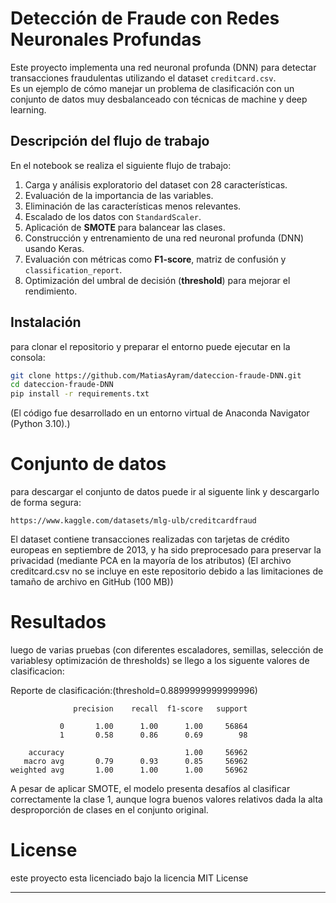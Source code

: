 # Detección de Fraude con Redes Neuronales Profundas

Este proyecto implementa una red neuronal profunda (DNN) para detectar transacciones fraudulentas utilizando el dataset `creditcard.csv`.  
Es un ejemplo de cómo manejar un problema de clasificación con un conjunto de datos muy desbalanceado con técnicas de machine y deep learning.

## Descripción del flujo de trabajo
En el notebook se realiza el siguiente flujo de trabajo:
1. Carga y análisis exploratorio del dataset con 28 características.  
2. Evaluación de la importancia de las variables.  
3. Eliminación de las características menos relevantes.  
4. Escalado de los datos con `StandardScaler`.  
5. Aplicación de **SMOTE** para balancear las clases.  
6. Construcción y entrenamiento de una red neuronal profunda (DNN) usando Keras.  
7. Evaluación con métricas como **F1-score**, matriz de confusión y `classification_report`.  
8. Optimización del umbral de decisión (**threshold**) para mejorar el rendimiento.

## Instalación
para clonar el repositorio y preparar el entorno puede ejecutar en la consola:
```bash
git clone https://github.com/MatiasAyram/dateccion-fraude-DNN.git
cd dateccion-fraude-DNN
pip install -r requirements.txt
```
(El código fue desarrollado en un entorno virtual de Anaconda Navigator (Python 3.10).)

# Conjunto de datos
para descargar el conjunto de datos puede ir al siguente link y descargarlo de forma segura:
```text
https://www.kaggle.com/datasets/mlg-ulb/creditcardfraud
```
El dataset contiene transacciones realizadas con tarjetas de crédito europeas en septiembre de 2013, y ha sido preprocesado para preservar la privacidad (mediante PCA en la mayoría de los atributos)
(El archivo creditcard.csv no se incluye en este repositorio debido a las limitaciones de tamaño de archivo en GitHub (100 MB))

# Resultados
luego de varias pruebas (con diferentes escaladores, semillas, selección de variablesy optimización de thresholds) se llego a los siguente valores de clasificacion:

Reporte de clasificación:(threshold=0.8899999999999996)
```text
              precision    recall  f1-score   support

           0       1.00      1.00      1.00     56864
           1       0.58      0.86      0.69        98

    accuracy                           1.00     56962
   macro avg       0.79      0.93      0.85     56962
weighted avg       1.00      1.00      1.00     56962
```
A pesar de aplicar SMOTE, el modelo presenta desafíos al clasificar correctamente la clase 1, aunque logra buenos valores relativos dada la alta desproporción de clases en el conjunto original.

# License
 este proyecto esta licenciado bajo la licencia MIT License

---



